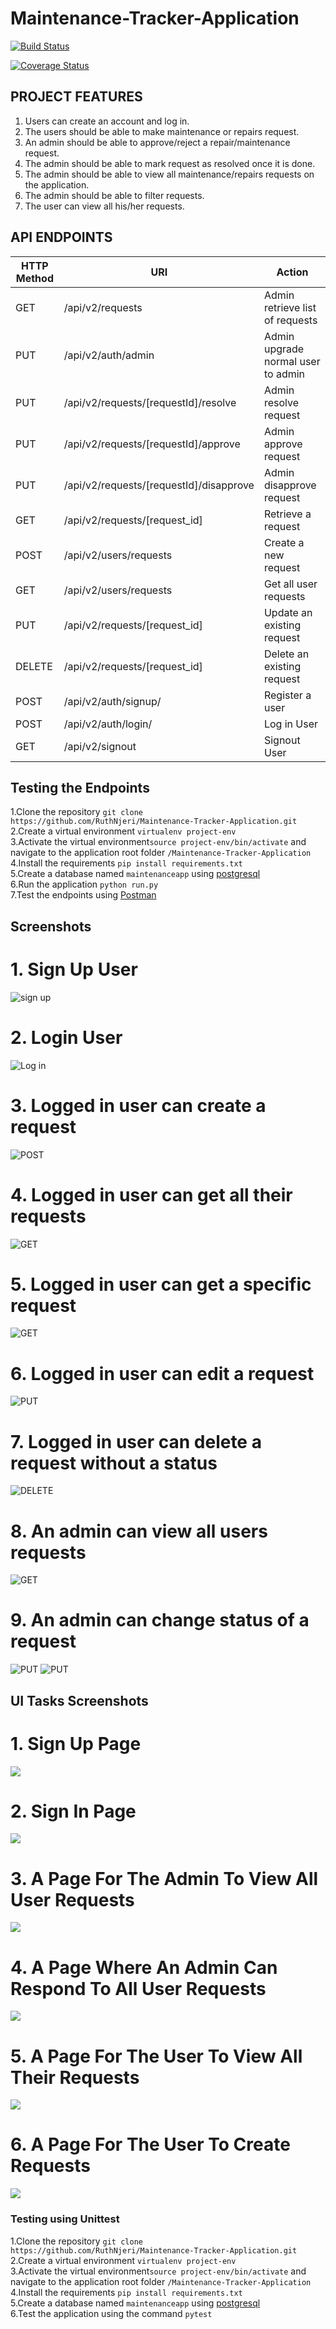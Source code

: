 # Maintenance-Tracker-Application 
[![Build Status](https://travis-ci.com/RuthNjeri/Maintenance-Tracker-Application.svg?branch=develop)](https://travis-ci.com/RuthNjeri/Maintenance-Tracker-Application)

[![Coverage Status](https://coveralls.io/repos/github/RuthNjeri/Maintenance-Tracker-Application/badge.svg?branch=develop)](https://coveralls.io/github/RuthNjeri/Maintenance-Tracker-Application?branch=develop)

## PROJECT FEATURES
1. Users can create an account and log in.<br>
2. The users should be able to make maintenance or repairs request.<br>
3. An admin should be able to approve/reject a repair/maintenance request.<br>
4. The admin should be able to mark request as resolved once it is done.<br>
5. The admin should be able to view all maintenance/repairs requests on the application.<br>
6. The admin should be able to filter requests.<br>
7. The user can view all his/her requests.<br>




## API ENDPOINTS ##
| HTTP Method |                   URI                   |                             Action |
|-------------|---------------------------------------|-----------------------------------|
| GET         |/api/v2/requests                                   |Admin retrieve list of requests |
| PUT         |/api/v2/auth/admin                              | Admin upgrade normal user to admin |
| PUT         |/api/v2/requests/[requestId]/resolve  |Admin resolve request |
| PUT         |/api/v2/requests/[requestId]/approve  |Admin approve request |
| PUT         | /api/v2/requests/[requestId]/disapprove | Admin disapprove request |
| GET         |      /api/v2/requests/[request_id]      |                 Retrieve a request |
| POST        |          /api/v2/users/requests         |               Create a new request |
| GET        |          /api/v2/users/requests         |               Get all user requests |
| PUT         |      /api/v2/requests/[request_id]      |         Update an existing request |
| DELETE      |      /api/v2/requests/[request_id]      |         Delete an existing request |
| POST        |           /api/v2/auth/signup/          |                    Register a user |
| POST        |           /api/v2/auth/login/           |                        Log in User |
| GET         |             /api/v2/signout             |                       Signout User |

## Testing the Endpoints

1.Clone the repository `git clone https://github.com/RuthNjeri/Maintenance-Tracker-Application.git` <br>
2.Create a virtual environment `virtualenv project-env`<br>
3.Activate the virtual environment`source project-env/bin/activate` and navigate to the application root folder `/Maintenance-Tracker-Application`<br>
4.Install the requirements `pip install requirements.txt`<br>
5.Create a database named `maintenanceapp` using [postgresql](https://www.postgresql.org/)<br>
6.Run the application `python run.py`<br>
7.Test the endpoints using [Postman](https://www.getpostman.com/)

## Screenshots
# 1. Sign Up User
![sign up](https://res.cloudinary.com/dp2m8umak/image/upload/v1528555781/CreateUserapi.png)
# 2. Login User
![Log in](https://res.cloudinary.com/dp2m8umak/image/upload/v1528555781/SignInUser.png)
# 3. Logged in user can create a request
![POST](https://res.cloudinary.com/dp2m8umak/image/upload/v1528555781/UserCreateRequest.png)
# 4. Logged in user can get all their requests
![GET](https://res.cloudinary.com/dp2m8umak/image/upload/v1528555780/UserGetRequests.png)
# 5. Logged in user can get a specific request
![GET](https://res.cloudinary.com/dp2m8umak/image/upload/v1528555781/Usergetonerequest.png)
# 6. Logged in user can edit a request
![PUT](https://res.cloudinary.com/dp2m8umak/image/upload/v1528555781/UsermodifyRequest.png)
# 7. Logged in user can delete a request without a status
![DELETE](https://res.cloudinary.com/dp2m8umak/image/upload/v1528555781/UserdeleteRequest.png)
# 8. An admin can view all users requests
![GET](https://res.cloudinary.com/dp2m8umak/image/upload/v1528555781/admingetallrequests.png)
# 9. An admin can change status of a request
![PUT](https://res.cloudinary.com/dp2m8umak/image/upload/v1528555781/adminResolveRequest.png)
![PUT](https://res.cloudinary.com/dp2m8umak/image/upload/v1528555781/requestdisapprove.png)

## UI Tasks Screenshots  ##

# 1. Sign Up Page
![](http://res.cloudinary.com/dqvk8ugtp/image/upload/v1527539522/Signup_stlonp.png)
# 2. Sign In Page
![](http://res.cloudinary.com/dqvk8ugtp/image/upload/v1527539522/Signin_biwjzt.png)
# 3. A Page For The Admin To View All User Requests
![](http://res.cloudinary.com/dqvk8ugtp/image/upload/v1527539522/AdminViewAllReq_ihjn5f.png)
# 4. A Page Where An Admin Can Respond To All User Requests
![](http://res.cloudinary.com/dqvk8ugtp/image/upload/v1527539522/AdminRespondTorequests_fnuz6m.png)
# 5. A Page For The User To View All Their Requests
![](http://res.cloudinary.com/dqvk8ugtp/image/upload/v1527539522/UserViewAllRequests_izyykh.png)
# 6. A Page For The User To Create Requests
![](http://res.cloudinary.com/dqvk8ugtp/image/upload/v1527539521/CreateRequest_dpajio.png)

### Testing using Unittest ###

1.Clone the repository `git clone https://github.com/RuthNjeri/Maintenance-Tracker-Application.git` <br>
2.Create a virtual environment `virtualenv project-env`<br>
3.Activate the virtual environment`source project-env/bin/activate` and navigate to the application root folder `/Maintenance-Tracker-Application`<br>
4.Install the requirements `pip install requirements.txt`<br>
5.Create a database named `maintenanceapp` using [postgresql](https://www.postgresql.org/)<br>
6.Test the application using the command `pytest`<br>



   
   
   
   
